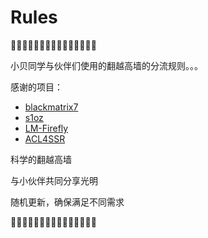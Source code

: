 # Rules
🤡🤡🤡🤡🤡🤡🤡🤡🤡🤡🤡🤡🤡🤡🤡

小贝同学与伙伴们使用的翻越高墙的分流规则。。。

感谢的项目：

- [blackmatrix7](https://github.com/blackmatrix7/ios_rule_script)
- [s1oz](https://github.com/s1oz/unraid)
- [LM-Firefly](https://github.com/LM-Firefly/Rules)
- [ACL4SSR](https://github.com/ACL4SSR/ACL4SSR/tree/master)

科学的翻越高墙

与小伙伴共同分享光明

随机更新，确保满足不同需求

🤡🤡🤡🤡🤡🤡🤡🤡🤡🤡🤡🤡🤡🤡🤡
